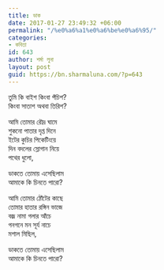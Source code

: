 ```yaml
---
title: ডাক
date: 2017-01-27 23:49:32 +06:00
permalink: "/%e0%a6%a1%e0%a6%be%e0%a6%95/"
categories:
- কবিতা
id: 643
author: শর্মা লুনা
layout: post
guid: https://bn.sharmaluna.com/?p=643
---
```


তুমি কি বাইশ কিংবা পঁচিশ?  
কিংবা সাতাশ অথবা তিরিশ?

আমি তোমার রৌদ্র ঘামে  
শুকনো পাতার দৃপ্ত দিনে  
ইটের কুচির পিকেটিংয়ে  
দিন বদলের স্লোগান নিয়ে  
পথের ধুলো,

ডাকতে তোমায় এসেছিলাম  
আমাকে কি চিনতে পারো?

আমি তোমার ঠোঁটের কাছে  
তোমার হাতার রঙ্গিন ভাজে  
বজ্র নামা গলার আঁচে  
গনগনে মন সূর্য নাচে  
মশাল মিছিল,

ডাকতে তোমায় এসেছিলাম  
আমাকে কি চিনতে পারো?